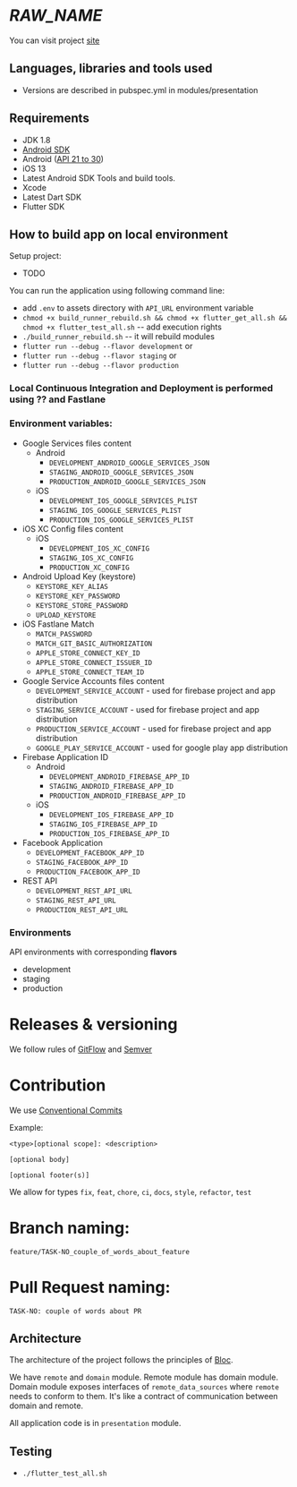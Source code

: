 # _RAW_NAME_

You can visit project [site](https://_RAW_NAME_.com/)

## Languages, libraries and tools used

- Versions are described in pubspec.yml in modules/presentation

## Requirements

* JDK 1.8
* [Android SDK](https://developer.android.com/studio/index.html)
* Android ([API 21 to 30](https://developer.android.com/preview/api-overview.html))
* iOS 13
* Latest Android SDK Tools and build tools.
* Xcode
* Latest Dart SDK
* Flutter SDK

## How to build app on local environment

Setup project:

- TODO

You can run the application using following command line:

- add `.env` to assets directory with `API_URL` environment variable
- `chmod +x build_runner_rebuild.sh && chmod +x flutter_get_all.sh && chmod +x flutter_test_all.sh` -- add execution rights
- `./build_runner_rebuild.sh` -- it will rebuild modules
- `flutter run --debug --flavor development`
or
- `flutter run --debug --flavor staging`
or
- `flutter run --debug --flavor production`

### Local Continuous Integration and Deployment is performed using ?? and Fastlane

### Environment variables:
- Google Services files content
    - Android
        - `DEVELOPMENT_ANDROID_GOOGLE_SERVICES_JSON`
        - `STAGING_ANDROID_GOOGLE_SERVICES_JSON`
        - `PRODUCTION_ANDROID_GOOGLE_SERVICES_JSON`
    - iOS
        - `DEVELOPMENT_IOS_GOOGLE_SERVICES_PLIST`
        - `STAGING_IOS_GOOGLE_SERVICES_PLIST`
        - `PRODUCTION_IOS_GOOGLE_SERVICES_PLIST`
- iOS XC Config files content
    - iOS
        - `DEVELOPMENT_IOS_XC_CONFIG`
        - `STAGING_IOS_XC_CONFIG`
        - `PRODUCTION_XC_CONFIG`
- Android Upload Key (keystore)
    - `KEYSTORE_KEY_ALIAS`
    - `KEYSTORE_KEY_PASSWORD`
    - `KEYSTORE_STORE_PASSWORD`
    - `UPLOAD_KEYSTORE`
- iOS Fastlane Match
    - `MATCH_PASSWORD`
    - `MATCH_GIT_BASIC_AUTHORIZATION`
    - `APPLE_STORE_CONNECT_KEY_ID`
    - `APPLE_STORE_CONNECT_ISSUER_ID`
    - `APPLE_STORE_CONNECT_TEAM_ID`
- Google Service Accounts files content
    - `DEVELOPMENT_SERVICE_ACCOUNT` - used for firebase project and app distribution
    - `STAGING_SERVICE_ACCOUNT` - used for firebase project and app distribution
    - `PRODUCTION_SERVICE_ACCOUNT` - used for firebase project and app distribution
    - `GOOGLE_PLAY_SERVICE_ACCOUNT` - used for google play app distribution
- Firebase Application ID
    - Android
        - `DEVELOPMENT_ANDROID_FIREBASE_APP_ID`
        - `STAGING_ANDROID_FIREBASE_APP_ID`
        - `PRODUCTION_ANDROID_FIREBASE_APP_ID`
    - iOS
        - `DEVELOPMENT_IOS_FIREBASE_APP_ID`
        - `STAGING_IOS_FIREBASE_APP_ID`
        - `PRODUCTION_IOS_FIREBASE_APP_ID`
- Facebook Application
    - `DEVELOPMENT_FACEBOOK_APP_ID`
    - `STAGING_FACEBOOK_APP_ID`
    - `PRODUCTION_FACEBOOK_APP_ID`
- REST API
    - `DEVELOPMENT_REST_API_URL`
    - `STAGING_REST_API_URL`
    - `PRODUCTION_REST_API_URL`

### Environments
API environments with corresponding **flavors**
- development
- staging
- production

# Releases & versioning

We follow rules of [GitFlow](https://www.atlassian.com/git/tutorials/comparing-workflows/gitflow-workflow) and [Semver](https://semver.org/)

# Contribution

We use [Conventional Commits](https://www.conventionalcommits.org/en/v1.0.0/)

Example:

```
<type>[optional scope]: <description>

[optional body]

[optional footer(s)]
```

We allow for types `fix`, `feat`, `chore`, `ci`, `docs`, `style`, `refactor`, `test`

# Branch naming:

`feature/TASK-NO_couple_of_words_about_feature`

# Pull Request naming:

`TASK-NO: couple of words about PR`

## Architecture

The architecture of the project follows the principles of [Bloc](https://bloclibrary.dev/).

We have `remote` and `domain` module. Remote module has domain module.
Domain module exposes interfaces of `remote_data_sources` where `remote` needs to conform to them.
It's like a contract of communication between domain and remote.

All application code is in `presentation` module.

## Testing

- `./flutter_test_all.sh`
